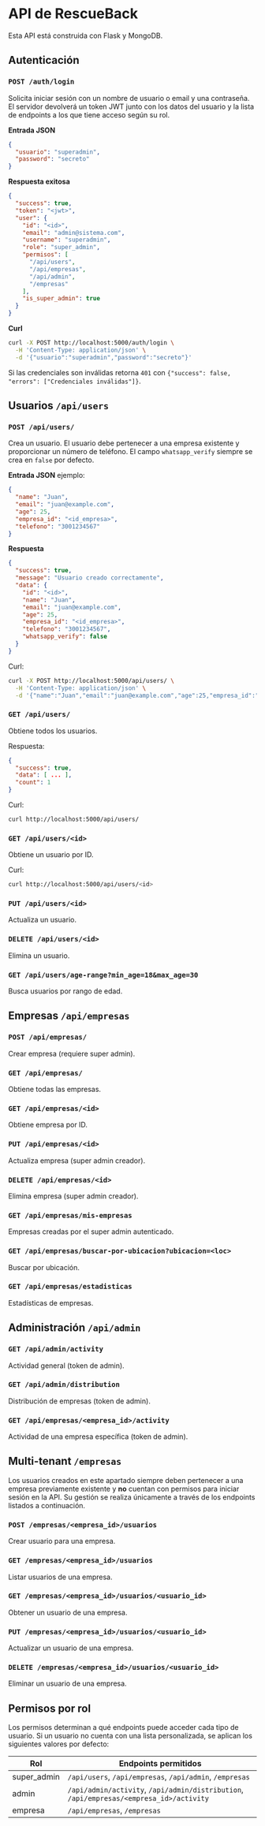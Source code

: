 # API de RescueBack

Esta API está construida con Flask y MongoDB.

## Autenticación

### `POST /auth/login`

Solicita iniciar sesión con un nombre de usuario o email y una contraseña. El
servidor devolverá un token JWT junto con los datos del usuario y la lista de
endpoints a los que tiene acceso según su rol.

**Entrada JSON**
```json
{
  "usuario": "superadmin",
  "password": "secreto"
}
```

**Respuesta exitosa**
```json
{
  "success": true,
  "token": "<jwt>",
  "user": {
    "id": "<id>",
    "email": "admin@sistema.com",
    "username": "superadmin",
    "role": "super_admin",
    "permisos": [
      "/api/users",
      "/api/empresas",
      "/api/admin",
      "/empresas"
    ],
    "is_super_admin": true
  }
}
```

**Curl**
```bash
curl -X POST http://localhost:5000/auth/login \
  -H 'Content-Type: application/json' \
  -d '{"usuario":"superadmin","password":"secreto"}'
```

Si las credenciales son inválidas retorna `401` con `{"success": false, "errors": ["Credenciales inválidas"]}`.

## Usuarios `/api/users`

### `POST /api/users/`
Crea un usuario. El usuario debe pertenecer a una empresa existente y
proporcionar un número de teléfono. El campo `whatsapp_verify` siempre se crea
en `false` por defecto.

**Entrada JSON** ejemplo:
```json
{
  "name": "Juan",
  "email": "juan@example.com",
  "age": 25,
  "empresa_id": "<id_empresa>",
  "telefono": "3001234567"
}
```

**Respuesta**
```json
{
  "success": true,
  "message": "Usuario creado correctamente",
  "data": {
    "id": "<id>",
    "name": "Juan",
    "email": "juan@example.com",
    "age": 25,
    "empresa_id": "<id_empresa>",
    "telefono": "3001234567",
    "whatsapp_verify": false
  }
}
```

Curl:
```bash
curl -X POST http://localhost:5000/api/users/ \
  -H 'Content-Type: application/json' \
  -d '{"name":"Juan","email":"juan@example.com","age":25,"empresa_id":"<id_empresa>","telefono":"3001234567"}'
```

### `GET /api/users/`
Obtiene todos los usuarios.

Respuesta:
```json
{
  "success": true,
  "data": [ ... ],
  "count": 1
}
```

Curl:
```bash
curl http://localhost:5000/api/users/
```

### `GET /api/users/<id>`
Obtiene un usuario por ID.

Curl:
```bash
curl http://localhost:5000/api/users/<id>
```

### `PUT /api/users/<id>`
Actualiza un usuario.

### `DELETE /api/users/<id>`
Elimina un usuario.

### `GET /api/users/age-range?min_age=18&max_age=30`
Busca usuarios por rango de edad.

## Empresas `/api/empresas`

### `POST /api/empresas/`
Crear empresa (requiere super admin).

### `GET /api/empresas/`
Obtiene todas las empresas.

### `GET /api/empresas/<id>`
Obtiene empresa por ID.

### `PUT /api/empresas/<id>`
Actualiza empresa (super admin creador).

### `DELETE /api/empresas/<id>`
Elimina empresa (super admin creador).

### `GET /api/empresas/mis-empresas`
Empresas creadas por el super admin autenticado.

### `GET /api/empresas/buscar-por-ubicacion?ubicacion=<loc>`
Buscar por ubicación.

### `GET /api/empresas/estadisticas`
Estadísticas de empresas.

## Administración `/api/admin`

### `GET /api/admin/activity`
Actividad general (token de admin).

### `GET /api/admin/distribution`
Distribución de empresas (token de admin).

### `GET /api/empresas/<empresa_id>/activity`
Actividad de una empresa específica (token de admin).

## Multi-tenant `/empresas`

Los usuarios creados en este apartado siempre deben pertenecer a una empresa
previamente existente y **no** cuentan con permisos para iniciar sesión en la
API. Su gestión se realiza únicamente a través de los endpoints listados a
continuación.

### `POST /empresas/<empresa_id>/usuarios`
Crear usuario para una empresa.

### `GET /empresas/<empresa_id>/usuarios`
Listar usuarios de una empresa.

### `GET /empresas/<empresa_id>/usuarios/<usuario_id>`
Obtener un usuario de una empresa.

### `PUT /empresas/<empresa_id>/usuarios/<usuario_id>`
Actualizar un usuario de una empresa.

### `DELETE /empresas/<empresa_id>/usuarios/<usuario_id>`
Eliminar un usuario de una empresa.

## Permisos por rol

Los permisos determinan a qué endpoints puede acceder cada tipo de usuario. Si un
usuario no cuenta con una lista personalizada, se aplican los siguientes valores
por defecto:

| Rol         | Endpoints permitidos                                                                       |
|-------------|---------------------------------------------------------------------------------------------|
| super_admin | `/api/users`, `/api/empresas`, `/api/admin`, `/empresas`                                    |
| admin       | `/api/admin/activity`, `/api/admin/distribution`, `/api/empresas/<empresa_id>/activity`     |
| empresa     | `/api/empresas`, `/empresas`                                                                |


